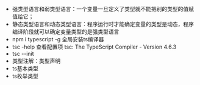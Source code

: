 * 强类型语言和弱类型语言：一个变量一旦定义了类型就不能把别的类型的值赋值给它；
* 静态类型语言和动态类型语言：程序运行时才能确定变量的类型是动态，程序编译阶段就可以确定变量类型的是强类型语言
* npm  i typescript -g 全局安装ts编译器
* tsc -help  查看配置项 tsc: The TypeScript Compiler - Version 4.6.3   
* tsc --init 
* 类型注解：类型声明
* ts基本类型
* ts枚举类型 